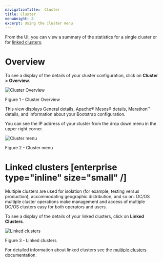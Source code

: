 ```yaml
---
navigationTitle:  Cluster
title: Cluster
menuWeight: 8
excerpt: Using the Cluster menu
---
```


From the UI, you can view a summary of the statistics for a single cluster or for [linked clusters](/mesosphere/dcos/2.0/administering-clusters/multiple-clusters/cluster-links/).

# Overview

To see a display of the details of your cluster configuration, click on **Cluster > Overview**.  

![Cluster Overview](/mesosphere/dcos/2.0/img/GUI-Cluster-Overview.png)

Figure 1 - Cluster Overview

This view displays General details, Apache&reg; Mesos&reg; details, Marathon&trade; details, and information about your Bootstrap configuration. 

You can see the IP address of your cluster from the drop down menu in the upper right corner.

![Cluster menu](/mesosphere/dcos/2.0/img/GUI-Cluster-Menu.png)

Figure 2 - Cluster menu

# Linked clusters [enterprise type="inline" size="small" /]

Multiple clusters are used for isolation (for example, testing versus production), accommodating geographic distribution, and so on. DC/OS multiple cluster operations make management and access of multiple DC/OS clusters easy for both operators and users.
 
To see a display of the details of your linked clusters, click on **Linked Clusters**.


![Linked clusters](/mesosphere/dcos/2.0/img/GUI-Cluster-Linked-Clusters-Tab-Link.png)

Figure 3 - Linked clusters

For detailed information about linked clusters see the  [multiple clusters](/mesosphere/dcos/2.0/administering-clusters/multiple-clusters/cluster-links/) documentation.


